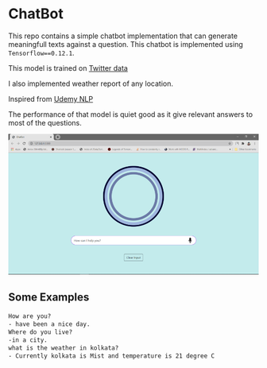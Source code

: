 # ChatBot
This repo contains a simple chatbot implementation that can generate meaningfull texts against a question. This chatbot is implemented using `Tensorflow==0.12.1`. 

This model is trained on [Twitter data](https://raw.githubusercontent.com/Marsan-Ma/chat_corpus/master/twitter_en.txt.gz)

I also implemented weather report of any location. 

Inspired from [Udemy NLP](https://www.udemy.com/share/101X0WBEsZeF9bQHo=/)

The performance of that model is quiet good as it give relevant answers to most of the questions. 


![front image](./pictures/image.png)

## Some Examples

    How are you?
    - have been a nice day.
    Where do you live?
    -in a city.
    what is the weather in kolkata?
    - Currently kolkata is Mist and temperature is 21 degree C


